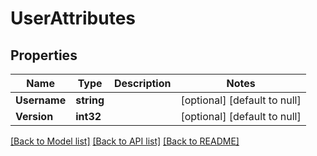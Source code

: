 # UserAttributes

## Properties
Name | Type | Description | Notes
------------ | ------------- | ------------- | -------------
**Username** | **string** |  | [optional] [default to null]
**Version** | **int32** |  | [optional] [default to null]

[[Back to Model list]](../README.md#documentation-for-models) [[Back to API list]](../README.md#documentation-for-api-endpoints) [[Back to README]](../README.md)

